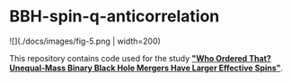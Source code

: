 # BBH-spin-q-anticorrelation

![](./docs/images/fig-5.png | width=200)

This repository contains code used for the study [**"Who Ordered That? Unequal-Mass Binary Black Hole Mergers Have Larger Effective Spins"**](https://arxiv.org/abs/2106.00521).
